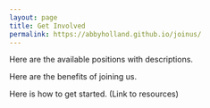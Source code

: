 ```yaml
---
layout: page
title: Get Involved
permalink: https://abbyholland.github.io/joinus/
---
```


Here are the available positions with descriptions.

Here are the benefits of joining us.

Here is how to get started. (Link to resources)